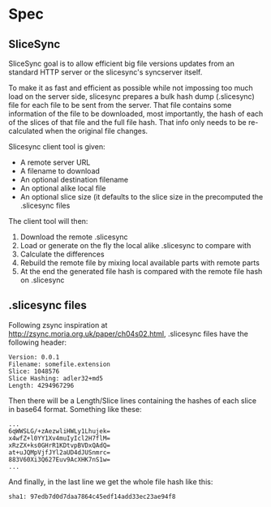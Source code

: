 Spec
====

SliceSync
---------

SliceSync goal is to allow efficient big file versions updates from an standard HTTP server or the slicesync's syncserver itself.

To make it as fast and efficient as possible while not impossing too much load on the server side, slicesync prepares a bulk hash dump (.slicesync) file for each file to be sent from the server. That file contains some information of the file to be downloaded, most importantly, the hash of each of the slices of that file and the full file hash. That info only needs to be re-calculated when the original file changes.

Slicesync client tool is given:
- A remote server URL
- A filename to download
- An optional destination filename
- An optional alike local file
- An optional slice size (it defaults to the slice size in the precomputed the .slicesync files

The client tool will then:
1. Download the remote .slicesync
2. Load or generate on the fly the local alike .slicesync to compare with
3. Calculate the differences
4. Rebuild the remote file by mixing local available parts with remote parts
5. At the end the generated file hash is compared with the remote file hash on .slicesync




.slicesync files
----------------

Following zsync inspiration at http://zsync.moria.org.uk/paper/ch04s02.html, .slicesync files have the following header:

    Version: 0.0.1
    Filename: somefile.extension
    Slice: 1048576
    Slice Hashing: adler32+md5
    Length: 4294967296

Then there will be a Length/Slice lines containing the hashes of each slice in base64 format. Something like these:

    ...
    6qWWSLG/+zAezwliHWLy1Lhujek=
    x4wfZ+l0YY1Xv4muIyIcl2H7flM=
    xRzZX+ks0GHrR1KDtvpBVDxQAdQ=
    at+uJQMpVjfJYl2aUD4dJUSnmrc=
    883V60Xi3Q627Euv9AcXHK7nS1w=
    ...

And finally, in the last line we get the whole file hash like this:

    sha1: 97edb7d0d7daa7864c45edf14add33ec23ae94f8
